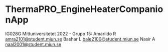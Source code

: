 # ThermaPRO_EngineHeaterCompanionApp

IG028G Mittuniversitetet 2022 - Grupp 15:
Amarildo R      amra2101@student.miun.se
Bashar L        bale2100@student.miun.se
Nasir A       naal2001@student.miun.se
